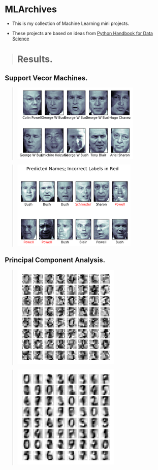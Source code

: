 # MLArchives
- This is my collection of Machine Learning mini projects.


- These projects are based on ideas from [Python Handbook for Data Science](https://jakevdp.github.io/PythonDataScienceHandbook/)

> # Results.


## Support Vecor Machines. 
> ![True Labels](https://github.com/kbhartiya/MLArchives/blob/master/Outputs/initial.png)

> ![Predicted Labels](https://github.com/kbhartiya/MLArchives/blob/master/Outputs/predictions_svm.png)

## Principal Component Analysis.
> ![Noise](https://github.com/kbhartiya/MLArchives/blob/master/Outputs/Noise.png)

> ![Noise Filtering](https://github.com/kbhartiya/MLArchives/blob/master/Outputs/Filtered.png)
